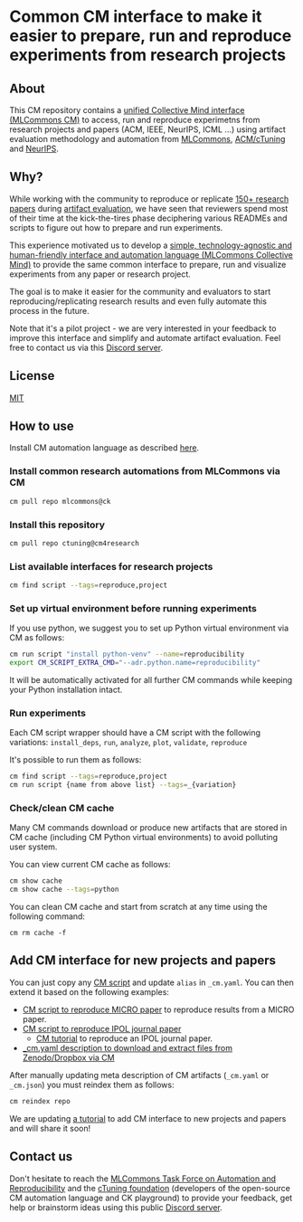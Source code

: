 # Common CM interface to make it easier to prepare, run and reproduce experiments from research projects

## About

This CM repository contains a [unified Collective Mind interface (MLCommons CM)](https://github.com/mlcommons/ck) 
to access, run and reproduce experimetns from research projects and papers (ACM, IEEE, NeurIPS, ICML ...)
using artifact evaluation methodology and automation from [MLCommons](https://doi.org/10.5281/zenodo.8105339), 
[ACM/cTuning](https://cTuning.org/ae) and [NeurIPS](https://jmlr.org/papers/volume22/20-303/20-303.pdf).

## Why?

While working with the community to reproduce or replicate [150+ research papers](https://learning.acm.org/techtalks/reproducibility) 
during [artifact evaluation](https://cTuning.org/ae), we have seen that reviewers spend most of their time
at the kick-the-tires phase deciphering various READMEs and scripts to figure out how to prepare and run 
experiments.

This experience motivated us to develop a 
[simple, technology-agnostic and human-friendly interface and automation language (MLCommons Collective Mind)](https://doi.org/10.5281/zenodo.8105339) 
to provide the same common interface to prepare, run and visualize experiments
from any paper or research project.

The goal is to make it easier for the community and evaluators 
to start reproducing/replicating research results 
and even fully automate this process in the future.

Note that it's a pilot project - we are very interested in your feedback to improve this interface
and simplify and automate artifact evaluation. Feel free to contact us via this [Discord server](https://discord.gg/JjWNWXKxwT).

## License

[MIT](LICENSE.md)

## How to use

Install CM automation language as described [here](https://github.com/mlcommons/ck/blob/master/docs/installation.md).

### Install common research automations from MLCommons via CM

```bash
cm pull repo mlcommons@ck
```

### Install this repository

```bash
cm pull repo ctuning@cm4research
```

### List available interfaces for research projects

```bash
cm find script --tags=reproduce,project
```

### Set up virtual environment before running experiments

If you use python, we suggest you to set up Python virtual environment via CM as follows:

```bash
cm run script "install python-venv" --name=reproducibility
export CM_SCRIPT_EXTRA_CMD="--adr.python.name=reproducibility"
```

It will be automatically activated for all further CM commands 
while keeping your Python installation intact.

### Run experiments

Each CM script wrapper should have a CM script with the following variations:
`install_deps`, `run`, `analyze`, `plot`, `validate`, `reproduce`

It's possible to run them as follows:
```bash
cm find script --tags=reproduce,project
cm run script {name from above list} --tags=_{variation}
```

### Check/clean CM cache

Many CM commands download or produce new artifacts that are stored in CM cache 
(including CM Python virtual environments) to avoid polluting user system.

You can view current CM cache as follows:
```bash
cm show cache
cm show cache --tags=python
```

You can clean CM cache and start from scratch at any time using the following command:
```
cm rm cache -f
```

## Add CM interface for new projects and papers

You can just copy any [CM script](https://github.com/ctuning/cm4research/tree/main/script) 
and update `alias` in `_cm.yaml`. You can then extend it based on the following examples:

* [CM script to reproduce MICRO paper](../../cm-mlops/script/reproduce-micro-paper-2023-victima) to reproduce results from a MICRO paper.
* [CM script to reproduce IPOL journal paper](https://github.com/mlcommons/ck/tree/master/cm-mlops/script/reproduce-ipol-paper-2022-439)
  * [CM tutorial](https://github.com/mlcommons/ck/blob/master/docs/tutorials/reproduce-research-paper-ipol.md) to reproduce an IPOL journal paper.
* [_cm.yaml description to download and extract files from Zenodo/Dropbox via CM](https://github.com/mlcommons/ck/tree/master/cm-mlops/script/test-download-and-extract-artifacts)

After manually updating meta description of CM artifacts (`_cm.yaml` or `_cm.json`)
you must reindex them as follows:
```bash
cm reindex repo
```

We are updating [a tutorial](https://github.com/mlcommons/ck/blob/master/docs/tutorials/common-interface-to-reproduce-research-projects.md) 
to add CM interface to new projects and papers and will share it soon!

## Contact us

Don't hesitate to reach the [MLCommons Task Force on Automation and Reproducibility](https://github.com/mlcommons/ck/blob/master/docs/taskforce.md) 
and the [cTuning foundation](https://cTuning.org) (developers of the open-source CM automation language and CK playground)
to provide your feedback, get help or brainstorm ideas using this public [Discord server](https://discord.gg/JjWNWXKxwT).

